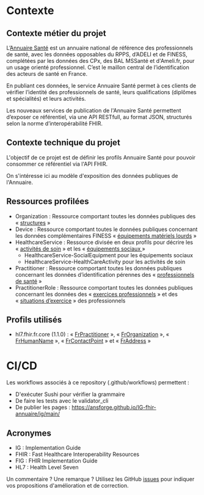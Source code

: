 # Contexte

## Contexte métier du projet
L’[Annuaire Santé](https://esante.gouv.fr/produits-services/annuaire-sante) est un annuaire national de référence des professionnels de santé, avec les données opposables du RPPS, d’ADELI et de FINESS, complétées par les données des CPx, des BAL MSSanté et d'Ameli.fr, pour un usage orienté professionnel. C’est le maillon central de l’identification des acteurs de santé en France.

En publiant ces données, le service Annuaire Santé permet à ces clients de vérifier l’identité des professionnels de santé, leurs qualifications (diplômes et spécialités) et leurs activités.

Les nouveaux services de publication de l'Annuaire Santé permettent d’exposer ce référentiel, via une API RESTfull, au format JSON, structurés selon la norme d’interopérabilité FHIR.

## Contexte technique du projet
L'objectif de ce projet est de définir les profils Annuaire Santé pour pouvoir consommer ce référentiel via l'API FHIR.

On s'intéresse ici au modèle d'exposition des données publiques de l'Annuaire.

## Ressources profilées 
* Organization : Ressource comportant toutes les données publiques des « [structures](https://mos.esante.gouv.fr/4.html#_f6152a96-2f8f-4f69-89f5-18f024d4b4d8) »
* Device : Ressource comportant toutes le données publiques concernant les données complémentaires FINESS « [équipements matériels lourds](https://mos.esante.gouv.fr/5.html#_1a21e9b8-d686-41ff-806d-38572f961ec6) »
* HealthcareService : Ressource divisée en deux profils pour décrire les « [activités de soin](https://mos.esante.gouv.fr/5.html#_2f0d6658-e0f7-4486-a646-424b09f01f76) » et les « [équipements sociaux ](https://mos.esante.gouv.fr/5.html#_def51d8f-2eb8-47f8-9c30-b03709096666) »
  * HealthcareService-SocialEquipment pour les équipements sociaux
  * HealthcareService-HealthCareActivity pour les activités de soin
* Practitioner : Ressource comportant toutes les données publiques concernant les données d’identification pérennes des « [professionnels de santé](https://mos.esante.gouv.fr/2.html#_9d79ff39-6b00-4aa6-ac03-7afb4a8aad2b) »
* PractitionerRole : Ressource comportant toutes les données publiques concernant les données des « [exercices professionnels](https://mos.esante.gouv.fr/2.html#_5579aac4-b414-41f1-8569-2e99403e3af3) » et des « [situations d’exercice](https://mos.esante.gouv.fr/2.html#_86e1685b-9e1d-47fb-bb66-d23ca0eb9679) » des professionnels

## Profils utilisés
* hl7.fhir.fr.core (1.1.0) : « [FrPractitioner](https://simplifier.net/resolve?scope=hl7.fhir.fr.core@1.1.0&canonical=http://interopsante.org/fhir/StructureDefinition/FrPractitioner) », « [FrOrganization](https://simplifier.net/resolve?scope=hl7.fhir.fr.core@1.1.0&canonical=http://interopsante.org/fhir/StructureDefinition/FrOrganization) », « [FrHumanName](https://simplifier.net/resolve?scope=hl7.fhir.fr.core@1.1.0&canonical=http://interopsante.org/fhir/StructureDefinition/FrHumanName) », « [FrContactPoint](https://simplifier.net/resolve?scope=hl7.fhir.fr.core@1.1.0&canonical=http://interopsante.org/fhir/StructureDefinition/FrContactPoint) » et « [FrAddress](https://simplifier.net/resolve?scope=hl7.fhir.fr.core@1.1.0&canonical=http://interopsante.org/fhir/StructureDefinition/FrAddress) » 

# CI/CD
Les workflows associés à ce repository (.github/workflows) permettent : 
* D'exécuter Sushi pour vérifier la grammaire
* De faire les tests avec le validator_cli
* De publier les pages : https://ansforge.github.io/IG-fhir-annuaire/ig/main/


## Acronymes
* IG : Implementation Guide
* FHIR : Fast Healthcare Interoperability Resources
* FIG : FHIR Implementation Guide
* HL7 : Health Level Seven

Un commentaire ? Une remarque ? Utilisez les GitHub [issues](https://docs.github.com/fr/issues) pour indiquer vos propositions d'amélioration et de correction.
